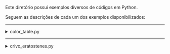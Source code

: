 <p>Este diretório possui exemplos diversos de códigos em Python.</p>

<p>Seguem as descrições de cada um dos exemplos disponibilizados:</p>

<!-- --------------------------------------------------------------------------------------------- -->
<hr/>
<details>
  <summary>color_table.py</summary>
  <p>Este código gera uma tabela completa de combinações de cores e estilos ANSI que podem ser usados em terminais que suportam escape sequences ANSI.</p>

  <p>Ele percorre todas as combinações possíveis de:</p>
  <ul>
    <li>Cores de texto: 30 a 37;</li>
    <li>Cores de fundo: 40 a 47;</li>
    <li>Estilos de texto (normal, negrito, sublinhado, negrito e sublinhado).</li>
  </ul>

  <p>Para cada combinação, o código:</p>
  <ol>
    <li>Aplica a cor e o estilo a um texto de exemplo.</li>
    <li>Exibe o texto formatado no terminal.</li>
    <li>Mostra o código ANSI correspondente ao lado do texto formatado.</li>
  </ol>

  <p>O resultado é uma tabela visual que ajuda a entender como as cores e estilos ANSI funcionam 
  no terminal.</p>
</details>


<!-- --------------------------------------------------------------------------------------------- -->
<hr/>
<details>
  <summary>crivo_eratostenes.py</summary>
  <p>Este código implementa o Crivo de Eratóstenes, um algoritmo clássico para encontrar todos os números primos até um determinado número n. Abaixo está uma explicação detalhada do que cada parte do código faz:</p>

  <ul>
    <li>Entrada do Usuário:</li>
    <p>O código solicita ao usuário que insira um número inteiro positivo (valor_n). Esse número define o limite superior até o qual os números primos serão buscados.</p>
    <li>Validação da Entrada:</li>
    <p>Se o usuário inserir um número negativo, o programa exibe uma mensagem de erro e termina a execução usando sys.exit(). Isso garante que apenas números positivos sejam processados.</p>
    <li>Inicialização da Lista de Booleanos:</li>
    <p>Uma lista chamada primos é criada com tamanho valor_n + 1. Essa lista é inicializada com True, indicando que, inicialmente, todos os números de 0 a n são considerados primos.</p>
    <p>Os valores primos[0] e primos[1] são definidos como False, pois 0 e 1 não são números primos.</p>
    <li>Crivo de Eratóstenes:</li>
    <p>O algoritmo começa a iterar a partir do número 2 (o menor número primo) até a raiz quadrada de valor_n. A raiz quadrada é usada como limite porque, se um número n não for primo, ele deve ter pelo menos um fator menor ou igual à sua raiz quadrada.</p>
    <p>Para cada número i que ainda está marcado como primo (primos[i] == True), o algoritmo marca todos os múltiplos de i como não primos (primos[j] = False), começando de i * i e indo até valor_n com incrementos de i.</p>
    <li>Exibição dos Números Primos:</li>
    <p>Após a execução do Crivo de Eratóstenes, o código percorre a lista primos de 2 até valor_n e imprime os números que ainda estão marcados como primos (primos[i] == True).</p>
  </ul>
</details>

